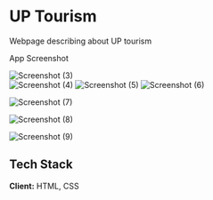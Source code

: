 
#  UP Tourism

Webpage describing about UP tourism


App Screenshot


![Screenshot (3)](https://user-images.githubusercontent.com/70272774/189799372-d1c40d09-34dc-4bef-a6fc-d9536d6cdcf5.png)
<br>
![Screenshot (4)](https://user-images.githubusercontent.com/70272774/189799415-89176901-69a1-423b-a088-cd63859c927c.png)
![Screenshot (5)](https://user-images.githubusercontent.com/70272774/189799670-5e20f374-a579-4b72-9da5-bcded98a3098.png)
![Screenshot (6)](https://user-images.githubusercontent.com/70272774/189799682-a1607d00-6a72-42f6-b1d2-e8742f6de2bb.png)

![Screenshot (7)](https://user-images.githubusercontent.com/70272774/189799694-9658f8e0-21eb-4d2b-8a32-fb0e9e3f183b.png)

![Screenshot (8)](https://user-images.githubusercontent.com/70272774/189799723-27cfaed5-687e-4974-840d-d861e7c5f0ab.png)

![Screenshot (9)](https://user-images.githubusercontent.com/70272774/189799743-8a32e69d-4044-4d70-8e6a-2f21d0906854.png)


## Tech Stack


**Client:** HTML, CSS










